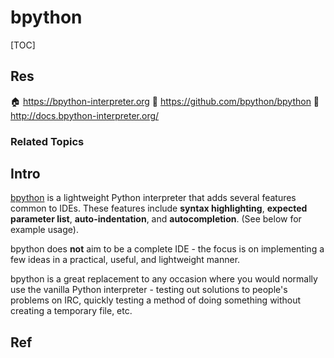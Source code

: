 # bpython

[TOC]



## Res
🏠 https://bpython-interpreter.org
🚧 https://github.com/bpython/bpython
📂 http://docs.bpython-interpreter.org/


### Related Topics



## Intro
[bpython](http://www.bpython-interpreter.org/) is a lightweight Python interpreter that adds several features common to IDEs. These features include **syntax highlighting**, **expected parameter list**, **auto-indentation**, and **autocompletion**. (See below for example usage).

bpython does **not** aim to be a complete IDE - the focus is on implementing a few ideas in a practical, useful, and lightweight manner.

bpython is a great replacement to any occasion where you would normally use the vanilla Python interpreter - testing out solutions to people's problems on IRC, quickly testing a method of doing something without creating a temporary file, etc.



## Ref

